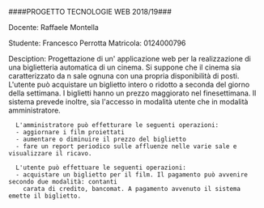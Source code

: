 ####PROGETTO TECNOLOGIE WEB 2018/19###

Docente: Raffaele Montella

Studente: Francesco Perrotta 
Matricola: 0124000796

Desciption: Progettazione di un' applicazione web per la realizzazione di una biglietteria automatica di un cinema. Si suppone che il cinema sia caratterizzato da n sale ognuna con una propria disponibilità di posti. L'utente può acquistare un biglietto intero o ridotto a seconda del giorno della settimana. I biglietti hanno un prezzo maggiorato nel finesettimana. Il sistema prevede inoltre, sia l'accesso in modalità utente che in modalità amministratore.

      L'amministratore può effetturare le seguenti operazioni:
      - aggiornare i film proiettati
      - aumentare o diminuire il prezzo del biglietto
      - fare un report periodico sulle affluenze nelle varie sale e visualizzare il ricavo.
      
      L'utente può effettuare le seguenti operazioni:
      - acquistare un biglietto per il film. Il pagamento può avvenire secondo due modalità: contanti
        carata di credito, bancomat. A pagamento avvenuto il sistema emette il biglietto.

